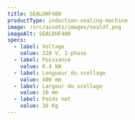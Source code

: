 ```yaml
---
title: SEALDHF400
productType: induction-sealing-machine
image: /src/assets/images/sealdf.png
imageAlt: SEALDHF400
specs:
  - label: Voltage
    value: 220 V, 1-phase
  - label: Puissance
    value: 0.4 kW
  - label: Longueur du scellage
    value: 400 mm
  - label: Largeur du scellage
    value: 10 mm
  - label: Poids net
    value: 16 Kg
---
```

